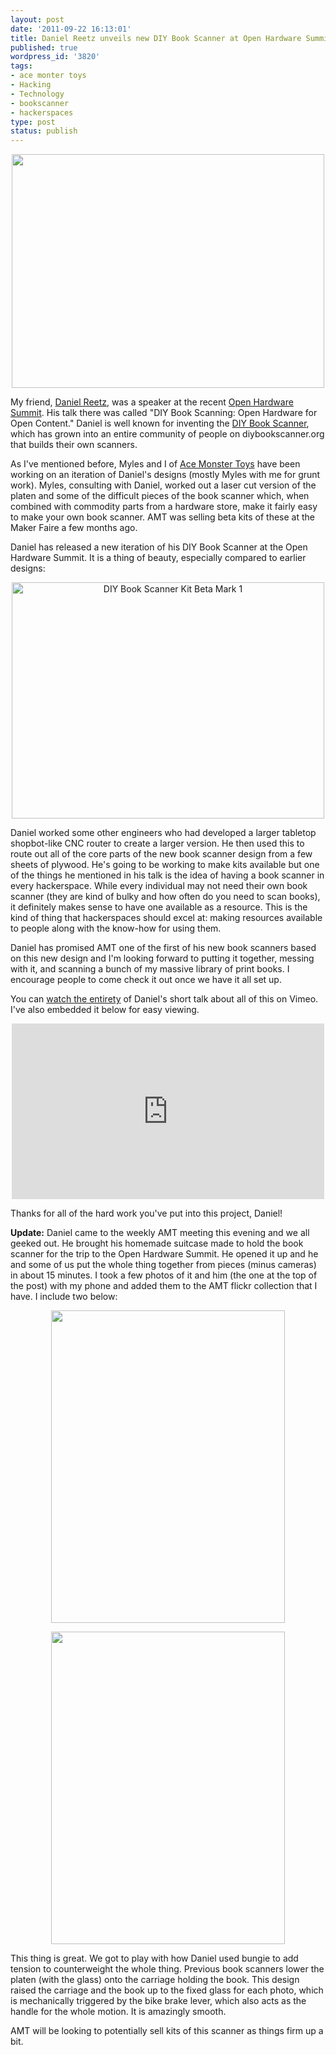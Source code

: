 ```yaml
--- 
layout: post
date: '2011-09-22 16:13:01'
title: Daniel Reetz unveils new DIY Book Scanner at Open Hardware Summit Open Buddha
published: true
wordpress_id: '3820'
tags: 
- ace monter toys
- Hacking
- Technology
- bookscanner
- hackerspaces
type: post
status: publish
---
```

<p style="text-align:center"><a href="http://www.flickr.com/photos/albill/6174041867/" title="Untitled by albill, on Flickr"><img src="http://farm7.static.flickr.com/6153/6174041867_ce2fb46b28.jpg" width="500" height="374" alt=""></a></p>

My friend, <a href="http://www.danreetz.com">Daniel Reetz</a>, was a speaker at the recent <a href="http://www.openhardwaresummit.org">Open Hardware Summit</a>. His talk there was called "DIY Book Scanning: Open Hardware for Open Content." Daniel is well known for inventing the <a href="http://www.diybookscanner.org">DIY Book Scanner</a>, which has grown into an entire community of people on diybookscanner.org that builds their own scanners.

As I've mentioned before, Myles and I of <a href="http://www.acemonstertoys.org">Ace Monster Toys</a> have been working on an iteration of Daniel's designs (mostly Myles with me for grunt work). Myles, consulting with Daniel, worked out a laser cut version of the platen and some of the difficult pieces of the book scanner which, when combined with commodity parts from a hardware store, make it fairly easy to make your own book scanner. AMT was selling beta kits of these at the Maker Faire a few months ago. 

Daniel has released a new iteration of his DIY Book Scanner at the Open Hardware Summit. It is a thing of beauty, especially compared to earlier designs:

<p style="text-align:center"><a href="http://www.flickr.com/photos/albill/6173368836/" title="DIY Book Scanner Kit Beta Mark 1 by albill, on Flickr"><img src="http://farm7.static.flickr.com/6162/6173368836_2ab3b5dff3.jpg" width="500" height="378" alt="DIY Book Scanner Kit Beta Mark 1"></a></p>

Daniel worked some other engineers who had developed a larger tabletop shopbot-like CNC router to create a larger version. He then used this to route out all of the core parts of the new book scanner design from a few sheets of plywood. He's going to be working to make kits available but one of the things he mentioned in his talk is the idea of having a book scanner in every hackerspace. While every individual may not need their own book scanner (they are kind of bulky and how often do you need to scan books), it definitely makes sense to have one available as a resource. This is the kind of thing that hackerspaces should excel at: making resources available to people along with the know-how for using them. 

Daniel has promised AMT one of the first of his new book scanners based on this new design and I'm looking forward to putting it together, messing with it, and scanning a bunch of my massive library of print books. I encourage people to come check it out once we have it all set up.

You can <a href="http://vimeo.com/29184137">watch the entirety</a> of Daniel's short talk about all of this on Vimeo. I've also embedded it below for easy viewing.

<div style="text-align:center"><object width="500" height="281"><param name="allowfullscreen" value="true" /><param name="allowscriptaccess" value="always" /><param name="movie" value="http://vimeo.com/moogaloop.swf?clip_id=29184137&amp;server=vimeo.com&amp;show_title=0&amp;show_byline=0&amp;show_portrait=0&amp;color=ffffff&amp;fullscreen=1&amp;autoplay=0&amp;loop=0" /><embed src="http://vimeo.com/moogaloop.swf?clip_id=29184137&amp;server=vimeo.com&amp;show_title=0&amp;show_byline=0&amp;show_portrait=0&amp;color=ffffff&amp;fullscreen=1&amp;autoplay=0&amp;loop=0" type="application/x-shockwave-flash" allowfullscreen="true" allowscriptaccess="always" width="500" height="281"></embed></object></div>

Thanks for all of the hard work you've put into this project, Daniel!

<strong>Update:</strong> Daniel came to the weekly AMT meeting this evening and we all geeked out. He brought his homemade suitcase made to hold the book scanner for the trip to the Open Hardware Summit. He opened it up and he and some of us put the whole thing together from pieces (minus cameras) in about 15 minutes. I took a few photos of it and him (the one at the top of the post) with my phone and added them to the AMT flickr collection that I have. I include two below:

<p style="text-align:center"><a href="http://www.flickr.com/photos/albill/6174041265/" title="Untitled by albill, on Flickr"><img src="http://farm7.static.flickr.com/6177/6174041265_5eb41a3e14.jpg" width="374" height="500" alt=""></a></p>

<p style="text-align:center"><a href="http://www.flickr.com/photos/albill/6174042229/" title="Untitled by albill, on Flickr"><img src="http://farm7.static.flickr.com/6164/6174042229_3db4e07acc.jpg" width="374" height="500" alt=""></a></p>

This thing is great. We got to play with how Daniel used bungie to add tension to counterweight the whole thing. Previous book scanners lower the platen (with the glass) onto the carriage holding the book. This design raised the carriage and the book up to the fixed glass for each photo, which is mechanically triggered by the bike brake lever, which also acts as the handle for the whole motion. It is amazingly smooth.

AMT will be looking to potentially sell kits of this scanner as things firm up a bit.